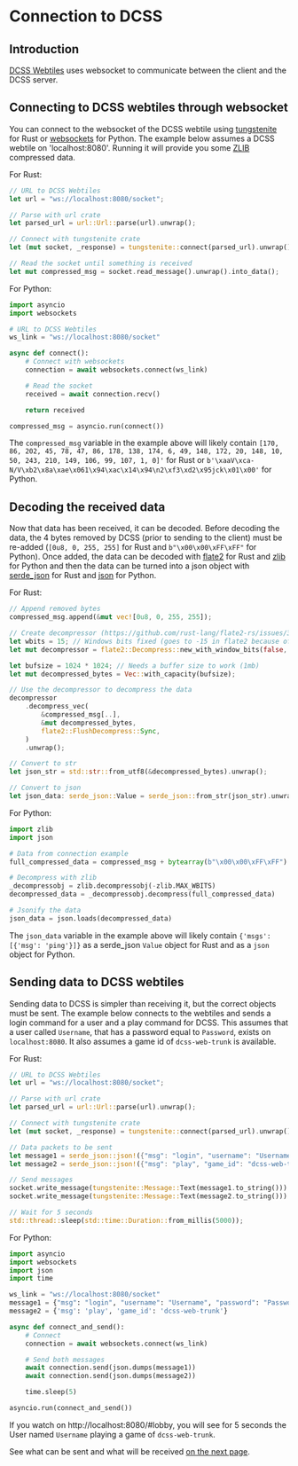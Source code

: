 # Connection to DCSS

## Introduction

[DCSS Webtiles](https://crawl.develz.org/wordpress/howto) uses websocket to communicate between the client and the DCSS server. 

## Connecting to DCSS webtiles through websocket

You can connect to the websocket of the DCSS webtile using [tungstenite](https://docs.rs/tungstenite/latest/tungstenite/) for Rust or [websockets](https://websockets.readthedocs.io/en/stable/) for Python. The example below assumes a DCSS webtile on 'localhost:8080'. Running it will provide you some [ZLIB](https://www.zlib.net/) compressed data.

For Rust:

```rust
// URL to DCSS Webtiles
let url = "ws://localhost:8080/socket";

// Parse with url crate
let parsed_url = url::Url::parse(url).unwrap();

// Connect with tungstenite crate
let (mut socket, _response) = tungstenite::connect(parsed_url).unwrap();

// Read the socket until something is received
let mut compressed_msg = socket.read_message().unwrap().into_data();
```

For Python:

```python
import asyncio
import websockets

# URL to DCSS Webtiles
ws_link = "ws://localhost:8080/socket"

async def connect():
    # Connect with websockets
    connection = await websockets.connect(ws_link)

    # Read the socket
    received = await connection.recv()

    return received

compressed_msg = asyncio.run(connect())
```

The `compressed_msg` variable in the example above will likely contain `[170, 86, 202, 45, 78, 47, 86, 178, 138, 174, 6, 49, 148, 172, 20, 148, 10, 50, 243, 210, 149, 106, 99, 107, 1, 0]'` for Rust or `b'\xaaV\xca-N/V\xb2\x8a\xae\x061\x94\xac\x14\x94\n2\xf3\xd2\x95jck\x01\x00'` for Python.

## Decoding the received data

Now that data has been received, it can be decoded. Before decoding the data, the 4 bytes removed by DCSS (prior to sending to the client) must be re-added (`[0u8, 0, 255, 255]` for Rust and `b"\x00\x00\xFF\xFF"` for Python). Once added, the data can be decoded with [flate2](https://docs.rs/flate2/latest/flate2/) for Rust and [zlib](https://docs.python.org/3/library/zlib.html) for Python and then the data can be turned into a json object with [serde_json](https://docs.rs/serde_json/latest/serde_json/) for Rust and [json](https://docs.python.org/3/library/json.html) for Python.

For Rust:

```rust
// Append removed bytes
compressed_msg.append(&mut vec![0u8, 0, 255, 255]);

// Create decompressor (https://github.com/rust-lang/flate2-rs/issues/312)
let wbits = 15; // Windows bits fixed (goes to -15 in flate2 because of zlib_header = false)
let mut decompressor = flate2::Decompress::new_with_window_bits(false, wbits);

let bufsize = 1024 * 1024; // Needs a buffer size to work (1mb)
let mut decompressed_bytes = Vec::with_capacity(bufsize);

// Use the decompressor to decompress the data
decompressor
    .decompress_vec(
        &compressed_msg[..],
        &mut decompressed_bytes,
        flate2::FlushDecompress::Sync,
    )
    .unwrap();

// Convert to str
let json_str = std::str::from_utf8(&decompressed_bytes).unwrap();

// Convert to json
let json_data: serde_json::Value = serde_json::from_str(json_str).unwrap();
```

For Python:

```python
import zlib
import json

# Data from connection example
full_compressed_data = compressed_msg + bytearray(b"\x00\x00\xFF\xFF")

# Decompress with zlib
_decompressobj = zlib.decompressobj(-zlib.MAX_WBITS)
decompressed_data = _decompressobj.decompress(full_compressed_data)

# Jsonify the data
json_data = json.loads(decompressed_data)
```

The `json_data` variable in the example above will likely contain `{'msgs': [{'msg': 'ping'}]}` as a serde_json `Value` object for Rust and as a `json` object for Python.

## Sending data to DCSS webtiles

Sending data to DCSS is simpler than receiving it, but the correct objects must be sent. The example below connects to the webtiles and sends a login command for a user and a play command for DCSS. This assumes that a user called `Username`, that has a password equal to `Password`, exists on `localhost:8080`. It also assumes a game id of `dcss-web-trunk` is available.

For Rust:

```rust
// URL to DCSS Webtiles
let url = "ws://localhost:8080/socket";

// Parse with url crate
let parsed_url = url::Url::parse(url).unwrap();

// Connect with tungstenite crate
let (mut socket, _response) = tungstenite::connect(parsed_url).unwrap();

// Data packets to be sent
let message1 = serde_json::json!({"msg": "login", "username": "Username", "password": "Password"});
let message2 = serde_json::json!({"msg": "play", "game_id": "dcss-web-trunk"});

// Send messages
socket.write_message(tungstenite::Message::Text(message1.to_string())).unwrap();
socket.write_message(tungstenite::Message::Text(message2.to_string())).unwrap();

// Wait for 5 seconds
std::thread::sleep(std::time::Duration::from_millis(5000));
```

For Python: 

```python
import asyncio
import websockets
import json
import time

ws_link = "ws://localhost:8080/socket"
message1 = {"msg": "login", "username": "Username", "password": "Password"}
message2 = {'msg': 'play', 'game_id': 'dcss-web-trunk'}

async def connect_and_send():
    # Connect
    connection = await websockets.connect(ws_link)

    # Send both messages
    await connection.send(json.dumps(message1))
    await connection.send(json.dumps(message2))

    time.sleep(5)

asyncio.run(connect_and_send())
```

If you watch on http://localhost:8080/#lobby, you will see for 5 seconds the User named `Username` playing a game of `dcss-web-trunk`.

See what can be sent and what will be received [on the next page](2.%20send_receive.md).